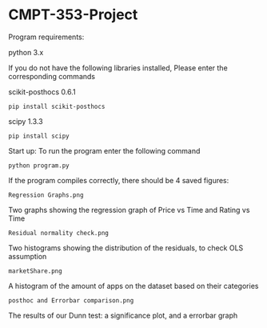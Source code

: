 # CMPT-353-Project
Program requirements:

python 3.x

If you do not have the following libraries installed, Please enter the corresponding commands

scikit-posthocs 0.6.1

	pip install scikit-posthocs

scipy 1.3.3

	pip install scipy

Start up:
To run the program enter the following command

	python program.py

If the program compiles correctly, there should be 4 saved figures:  


	Regression Graphs.png
Two graphs showing the regression graph of Price vs Time and Rating vs Time

	Residual normality check.png
Two histograms showing the distribution of the residuals, to check OLS assumption
	
	marketShare.png
A histogram of the amount of apps on the dataset based on their categories

	posthoc and Errorbar comparison.png
The results of our Dunn test: a significance plot, and a errorbar graph
